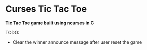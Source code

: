 # Curses Tic Tac Toe
**Tic Tac Toe game built using ncurses in C**

TODO:
- Clear the winner announce message after user reset the game
